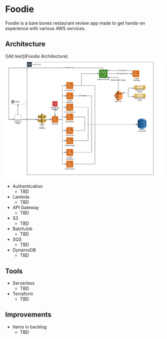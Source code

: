 # Foodie

Foodie is a bare bones restaurant review app made to get hands-on experience with various AWS services.

## Architecture

![Alt text](Foodie Architecture)
<img src="./docs/Foodie.jpeg
">

- Authentication
  - TBD
- Lambda
  - TBD
- API Gateway
  - TBD
- S3
  - TBD
- BatchJob
  - TBD
- SQS
  - TBD
- DynamoDB
  - TBD

## Tools

- Serverless
  - TBD
- Terraform
  - TBD

## Improvements

- Items in backlog
  - TBD
